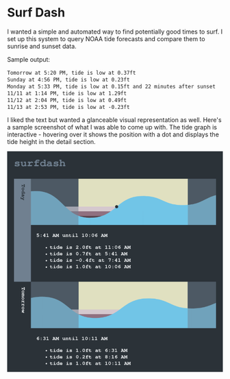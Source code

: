 # Surf Dash

I wanted a simple and automated way to find potentially good times to surf. I
set up this system to query NOAA tide forecasts and compare them to sunrise and
sunset data.

Sample output:

```
Tomorrow at 5:20 PM, tide is low at 0.37ft
Sunday at 4:56 PM, tide is low at 0.23ft
Monday at 5:33 PM, tide is low at 0.15ft and 22 minutes after sunset
11/11 at 1:14 PM, tide is low at 1.29ft
11/12 at 2:04 PM, tide is low at 0.49ft
11/13 at 2:53 PM, tide is low at -0.23ft
```

I liked the text but wanted a glanceable visual representation as well. Here's a
sample screenshot of what I was able to come up with. The tide graph is
interactive - hovering over it shows the position with a dot and displays the
tide height in the detail section.

![A screenshot of surfdash as a web app.](images/screenshot.png)
